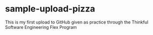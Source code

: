 # sample-upload-pizza
This is my first upload to GitHub given as practice through the Thinkful Software Engineering Flex Program
